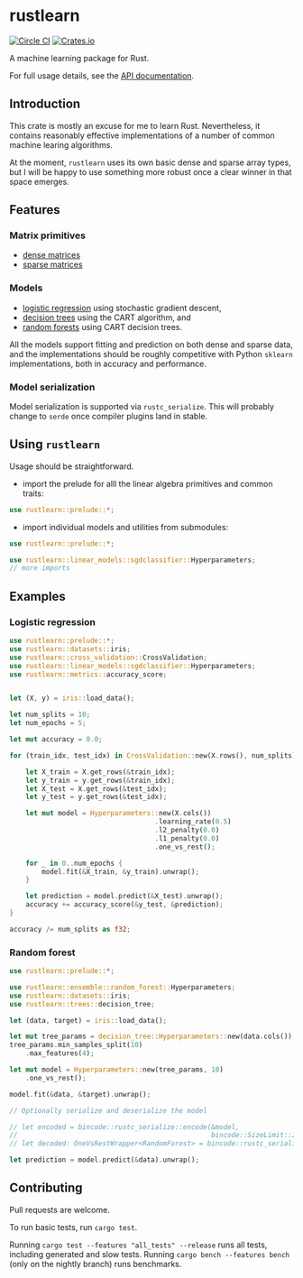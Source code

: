 # rustlearn

[![Circle CI](https://circleci.com/gh/maciejkula/rustlearn.svg?style=svg)](https://circleci.com/gh/maciejkula/rustlearn)
[![Crates.io](https://img.shields.io/crates/v/rustlearn.svg)](https://crates.io/crates/rustlearn)

A machine learning package for Rust.

For full usage details, see the [API documentation](https://maciejkula.github.io/rustlearn/doc/rustlearn/).

## Introduction

This crate is mostly an excuse for me to learn Rust. Nevertheless, it contains reasonably effective
implementations of a number of common machine learing algorithms.

At the moment, `rustlearn` uses its own basic dense and sparse array types, but I will be happy
to use something more robust once a clear winner in that space emerges.

## Features

### Matrix primitives

- [dense matrices](https://maciejkula.github.io/rustlearn/doc/rustlearn/array/dense/index.html)
- [sparse matrices](https://maciejkula.github.io/rustlearn/doc/rustlearn/array/sparse/index.html)

### Models

- [logistic regression](https://maciejkula.github.io/rustlearn/doc/rustlearn/linear_models/sgdclassifier/index.html) using stochastic gradient descent,
- [decision trees](https://maciejkula.github.io/rustlearn/doc/rustlearn/trees/decision_tree/index.html) using the CART algorithm, and
- [random forests](https://maciejkula.github.io/rustlearn/doc/rustlearn/ensemble/random_forest/index.html) using CART decision trees.

All the models support fitting and prediction on both dense and sparse data, and the implementations
should be roughly competitive with Python `sklearn` implementations, both in accuracy and performance.


### Model serialization

Model serialization is supported via `rustc_serialize`. This will probably change to `serde` once compiler plugins land in stable.

## Using `rustlearn`
Usage should be straightforward.

- import the prelude for alll the linear algebra primitives and common traits:

```rust
use rustlearn::prelude::*;
```

- import individual models and utilities from submodules:

```rust
use rustlearn::prelude::*;

use rustlearn::linear_models::sgdclassifier::Hyperparameters;
// more imports
```

## Examples

### Logistic regression

```rust
use rustlearn::prelude::*;
use rustlearn::datasets::iris;
use rustlearn::cross_validation::CrossValidation;
use rustlearn::linear_models::sgdclassifier::Hyperparameters;
use rustlearn::metrics::accuracy_score;


let (X, y) = iris::load_data();

let num_splits = 10;
let num_epochs = 5;

let mut accuracy = 0.0;

for (train_idx, test_idx) in CrossValidation::new(X.rows(), num_splits) {

    let X_train = X.get_rows(&train_idx);
    let y_train = y.get_rows(&train_idx);
    let X_test = X.get_rows(&test_idx);
    let y_test = y.get_rows(&test_idx);

    let mut model = Hyperparameters::new(X.cols())
                                    .learning_rate(0.5)
                                    .l2_penalty(0.0)
                                    .l1_penalty(0.0)
                                    .one_vs_rest();

    for _ in 0..num_epochs {
        model.fit(&X_train, &y_train).unwrap();
    }

    let prediction = model.predict(&X_test).unwrap();
    accuracy += accuracy_score(&y_test, &prediction);
}

accuracy /= num_splits as f32;

```

### Random forest

```rust
use rustlearn::prelude::*;

use rustlearn::ensemble::random_forest::Hyperparameters;
use rustlearn::datasets::iris;
use rustlearn::trees::decision_tree;

let (data, target) = iris::load_data();

let mut tree_params = decision_tree::Hyperparameters::new(data.cols());
tree_params.min_samples_split(10)
    .max_features(4);

let mut model = Hyperparameters::new(tree_params, 10)
    .one_vs_rest();

model.fit(&data, &target).unwrap();

// Optionally serialize and deserialize the model

// let encoded = bincode::rustc_serialize::encode(&model,
//                                                bincode::SizeLimit::Infinite).unwrap();
// let decoded: OneVsRestWrapper<RandomForest> = bincode::rustc_serialize::decode(&encoded).unwrap();

let prediction = model.predict(&data).unwrap();
```

## Contributing
Pull requests are welcome.

To run basic tests, run `cargo test`.

Running `cargo test --features "all_tests" --release` runs all tests, including generated and slow tests.
Running `cargo bench --features bench` (only on the nightly branch) runs benchmarks.
